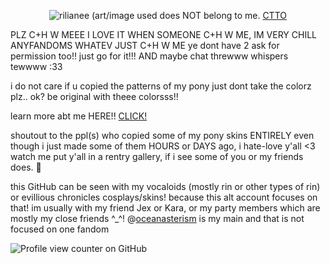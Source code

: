 <div align="center">
  
![rilianee](https://media.discordapp.net/attachments/1121710115490385980/1333387757933953024/Untitled223_20250115124413.png?ex=67cec31e&is=67cd719e&hm=c98e14f7f401410817207cae6235b8f19daeffe30b79cf74ca2d372343aae80c&=&format=webp&quality=lossless&width=919&height=919)
(art/image used does NOT belong to me. [CTTO](https://danbooru.donmai.us/posts/5206862)

<div align="left">
PLZ C+H W MEEE I LOVE IT WHEN SOMEONE C+H W ME, IM VERY CHILL ANYFANDOMS WHATEV JUST C+H W ME ye dont have 2 ask for permission too!! just go for it!!! AND maybe chat threwww whispers tewwww :33 

i do not care if u copied the patterns of my pony just dont take the colorz plz.. ok? be original with theee colorsss!!

learn more abt me HERE!! [CLICK!](https://rentry.co/kextendedbyi)


shoutout to the ppl(s) who copied some of my pony skins ENTIRELY even though i just made some of them HOURS or DAYS ago, i hate-love y'all <3 
watch me put y'all in a rentry gallery, if i see some of you or my friends does. 🫶

this GitHub can be seen with my vocaloids (mostly rin or other types of rin) or evillious chronicles cosplays/skins! because this alt account focuses on that!
im usually with my friend Jex or Kara, or my party members which are mostly my close friends ^_^!
@[oceanasterism](https://github.com/oceanasterism) is my main and that is not focused on one fandom 

![Profile view counter on GitHub](https://komarev.com/ghpvc/?username=daughterofevil)
